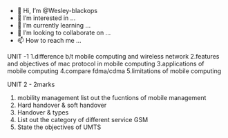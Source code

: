 - 👋 Hi, I’m @Wesley-blackops
- 👀 I’m interested in ...
- 🌱 I’m currently learning ...
- 💞️ I’m looking to collaborate on ...
- 📫 How to reach me ...

<!---
Cybersec hackathon
https://www.isacindia.org/cit-hackathon/
Wesley-blackops/Wesley-blackops is a ✨ special ✨ repository because its `README.md` (this file) appears on your GitHub profile.
You can click the Preview link to take a look at your changes.
--->

UNIT -1 
1.difference b/t mobile computing and wireless network
2.features and objectives of mac protocol in mobile computing
3.applications of mobile computing
4.compare fdma/cdma
5.limitations of mobile computing 

UNIT 2 - 2marks
1. mobility management list out the fucntions of mobile management
2. Hard handover & soft handover 
3. Handover & types
4. List out the category of different service GSM
5. State the objectives of UMTS
